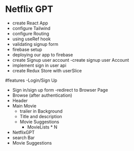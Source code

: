 # Netflix GPT

- create React App
- configure Tailwind
- configure Routing
- using useRef hook
- validating signup form 
- firebase setup 
- deploying our app to firebase
- create Signup user account 
-create signup user Account
- implement sign in user api
- create Redux Store with userSlice

#features 
-Login/Sign Up
   - Sign in/sign up form
   -redirect to Browser Page
- Browse (after authentication)
- Header 
- Main Movie
    - trailer in Background
    - Title and description
    - Movie Suggestions
       - MovieLists * N 
- NetflixGPT
- search Bar 
- Movie Suggestions
